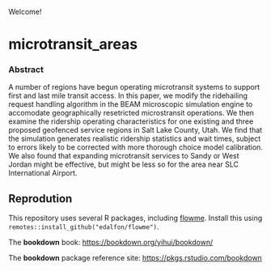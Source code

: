 Welcome! 

# microtransit_areas

<!-- badges: start -->
<!-- badges: end -->

### Abstract
A number of regions have begun operating microtransit systems to support first
and last mile transit access.  In this paper, we modify the ridehailing request
handling algorithm in the BEAM microscopic simulation engine to accomodate
geographically resetricted microstransit operations. We then examine the
ridership operating characteristics for one existing and three proposed
geofenced service regions in Salt Lake County, Utah. We find that the simulation
generates realistic ridership statistics and wait times, subject to errors
likely to be corrected with more thorough choice model calibration. We also
found that expanding microtransit services to Sandy or West Jordan might be
effective, but might be less so for the area near SLC International Airport.

## Reprodution

This repository uses several R packages, including [flowme](https://github.com/edalfon/flowme/). Install this using `remotes::install_github("edalfon/flowme")`.

The **bookdown** book: https://bookdown.org/yihui/bookdown/

The **bookdown** package reference site: https://pkgs.rstudio.com/bookdown
